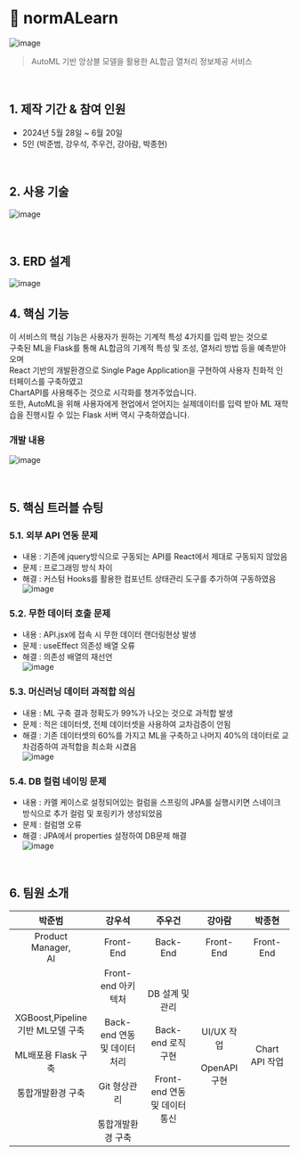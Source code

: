 # :pushpin: normALearn
![image](https://private-user-images.githubusercontent.com/155137487/369732590-fedf5877-e156-4d38-af5d-84ac58a7fbf7.png)
> AutoML 기반 앙상블 모델을 활용한 AL합금 열처리 정보제공 서비스

</br>

## 1. 제작 기간 & 참여 인원
- 2024년 5월 28일 ~ 6월 20일
- 5인 (박준범, 강우석, 주우건, 강아람, 박종현)

</br>

## 2. 사용 기술
![image](https://github.com/clavis13/normALearn/assets/155136484/1832c3ec-dce1-4e9f-9127-a282c56ca8f8)


</br>

## 3. ERD 설계
![image](https://github.com/clavis13/normALearn/assets/155136484/49f20c78-0cf8-4ddd-95cd-be1407459d8f)



## 4. 핵심 기능
이 서비스의 핵심 기능은 사용자가 원하는 기계적 특성 4가지를 입력 받는 것으로</br>
구축된 ML을 Flask를 통해 AL합금의 기계적 특성 및 조성, 열처리 방법 등을 예측받아오며</br>
React 기반의 개발환경으로 Single Page Application을 구현하여 사용자 친화적 인터페이스를 구축하였고</br>
ChartAPI를 사용해주는 것으로 시각화를 챙겨주었습니다.</br>
또한, AutoML을 위해 사용자에게 현업에서 얻어지는 실제데이터를 입력 받아 ML 재학습을 진행시킬 수 있는 Flask 서버 역시 구축하였습니다.</br>


### 개발 내용
![image](https://github.com/clavis13/normALearn/assets/155136484/5810f120-d696-4925-a179-cced1e48b8fb)


</br>

## 5. 핵심 트러블 슈팅
### 5.1. 외부 API 연동 문제
- 내용 : 기존에 jquery방식으로 구동되는 API를 React에서 제대로 구동되지 않았음
- 문제 : 프로그래밍 방식 차이
- 해결 : 커스텀 Hooks를 활용한 컴포넌트 상태관리 도구를 추가하여 구동하였음
![image](https://github.com/clavis13/normALearn/assets/155136484/1ef0dd88-da5b-49e0-a9fa-3c480c7e6f57)

### 5.2. 무한 데이터 호출 문제
- 내용 : API.jsx에 접속 시 무한 데이터 랜더링현상 발생
- 문제 : useEffect 의존성 배열 오류
- 해결 : 의존성 배열의 재선언</br>
![image](https://github.com/clavis13/normALearn/assets/155136484/3c5d4477-9b5c-4d9e-8741-15be849e49f1)

### 5.3. 머신러닝 데이터 과적합 의심
- 내용 : ML 구축 결과 정확도가 99%가 나오는 것으로 과적합 발생
- 문제 : 적은 데이터셋, 전체 데이터셋을 사용하여 교차검증이 안됨
- 해결 : 기존 데이터셋의 60%를 가지고 ML을 구축하고 나머지 40%의 데이터로 교차검증하여 과적합을 최소화 시켰음</br>
![image](https://github.com/clavis13/normALearn/assets/155136484/c0cacd67-5c93-48a4-a304-21e867d07dca)

### 5.4. DB 컬럼 네이밍 문제
- 내용 : 카멜 케이스로 설정되어있는 컬럼을 스프링의 JPA를 실행시키면 스네이크 방식으로 추가 컬럼 및 포링키가 생성되었음
- 문제 : 컬럼명 오류
- 해결 : JPA에서 properties 설정하여 DB문제 해결</br>
![image](https://github.com/clavis13/normALearn/assets/155136484/21fd3528-c800-4440-8e62-29492851db56)


<br>

## 6. 팀원 소개
|박준범|강우석|주우건|강아람|박종현|
|:---:|:---:|:---:|:---:|:---:|
|Product Manager, <br> AI|Front-End|Back-End|Front-End|Front-End|
|XGBoost,Pipeline<br>기반 ML모델 구축<br><br>ML배포용 Flask 구축<br><br>통합개발환경 구축|Front-end 아키텍처<br><br>Back-end 연동<br>및 데이터 처리<br><br>Git 형상관리<br><br>통합개발환경 구축|DB 설계 및 관리<br><br>Back-end 로직 구현<br><br>Front-end 연동<br>및 데이터 통신|UI/UX 작업<br><br>OpenAPI 구현|Chart API 작업|

